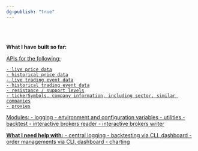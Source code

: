 ```yaml
---
dg-publish: "true"
---
```


<br /><br />

**What I have built so far:**


<u>APIs for the following<u>:

	- live price data
	- historical price data
	- live trading event data
	- historical trading event data
	- resistance / support levels
	- tickerSymbols, company information, including sector, similar companies
	- proxies

<u>Modules</u>:
	- logging
	- environment and configuration variables
	- utilities
	- backtest
	- interactive brokers reader
	- interactive brokers writer


**<u>What I need help with<u>:**
	- central logging
	- backtesting via CLI, dashboard
	- order managements via CLI, dashboard
	- charting

